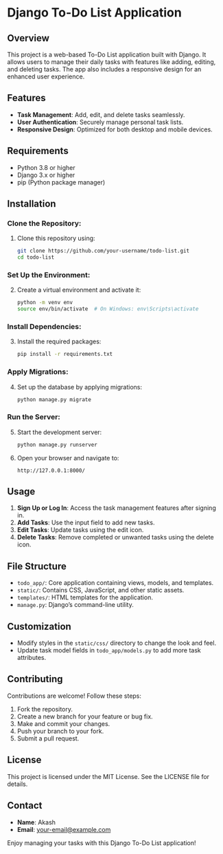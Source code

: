 # Django To-Do List Application

## Overview
This project is a web-based To-Do List application built with Django. It allows users to manage their daily tasks with features like adding, editing, and deleting tasks. The app also includes a responsive design for an enhanced user experience.

## Features
- **Task Management**: Add, edit, and delete tasks seamlessly.
- **User Authentication**: Securely manage personal task lists.
- **Responsive Design**: Optimized for both desktop and mobile devices.

## Requirements
- Python 3.8 or higher
- Django 3.x or higher
- pip (Python package manager)

## Installation

### Clone the Repository:
1. Clone this repository using:
   ```bash
   git clone https://github.com/your-username/todo-list.git
   cd todo-list
   ```

### Set Up the Environment:
2. Create a virtual environment and activate it:
   ```bash
   python -m venv env
   source env/bin/activate  # On Windows: env\Scripts\activate
   ```

### Install Dependencies:
3. Install the required packages:
   ```bash
   pip install -r requirements.txt
   ```

### Apply Migrations:
4. Set up the database by applying migrations:
   ```bash
   python manage.py migrate
   ```

### Run the Server:
5. Start the development server:
   ```bash
   python manage.py runserver
   ```
6. Open your browser and navigate to:
   ```
   http://127.0.0.1:8000/
   ```

## Usage
1. **Sign Up or Log In**: Access the task management features after signing in.
2. **Add Tasks**: Use the input field to add new tasks.
3. **Edit Tasks**: Update tasks using the edit icon.
4. **Delete Tasks**: Remove completed or unwanted tasks using the delete icon.

## File Structure
- `todo_app/`: Core application containing views, models, and templates.
- `static/`: Contains CSS, JavaScript, and other static assets.
- `templates/`: HTML templates for the application.
- `manage.py`: Django’s command-line utility.

## Customization
- Modify styles in the `static/css/` directory to change the look and feel.
- Update task model fields in `todo_app/models.py` to add more task attributes.

## Contributing
Contributions are welcome! Follow these steps:
1. Fork the repository.
2. Create a new branch for your feature or bug fix.
3. Make and commit your changes.
4. Push your branch to your fork.
5. Submit a pull request.

## License
This project is licensed under the MIT License. See the LICENSE file for details.

## Contact
- **Name**: Akash
- **Email**: your-email@example.com

Enjoy managing your tasks with this Django To-Do List application!

